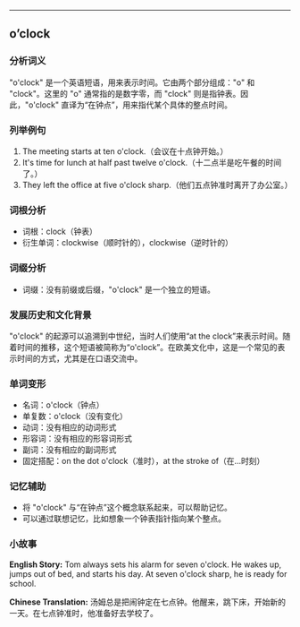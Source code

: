 
---------------
## o’clock
### 分析词义
"o'clock" 是一个英语短语，用来表示时间。它由两个部分组成："o" 和 "clock"。这里的 "o" 通常指的是数字零，而 "clock" 则是指钟表。因此，"o'clock" 直译为“在钟点”，用来指代某个具体的整点时间。

### 列举例句
1. The meeting starts at ten o'clock.（会议在十点钟开始。）
2. It's time for lunch at half past twelve o'clock.（十二点半是吃午餐的时间了。）
3. They left the office at five o'clock sharp.（他们五点钟准时离开了办公室。）

### 词根分析
- 词根：clock（钟表）
- 衍生单词：clockwise（顺时针的），clockwise（逆时针的）

### 词缀分析
- 词缀：没有前缀或后缀，"o'clock" 是一个独立的短语。

### 发展历史和文化背景
"o'clock" 的起源可以追溯到中世纪，当时人们使用“at the clock”来表示时间。随着时间的推移，这个短语被简称为“o'clock”。在欧美文化中，这是一个常见的表示时间的方式，尤其是在口语交流中。

### 单词变形
- 名词：o'clock（钟点）
- 单复数：o'clock（没有变化）
- 动词：没有相应的动词形式
- 形容词：没有相应的形容词形式
- 副词：没有相应的副词形式
- 固定搭配：on the dot o'clock（准时），at the stroke of（在...时刻）

### 记忆辅助
- 将 "o'clock" 与“在钟点”这个概念联系起来，可以帮助记忆。
- 可以通过联想记忆，比如想象一个钟表指针指向某个整点。

### 小故事
**English Story:**
Tom always sets his alarm for seven o'clock. He wakes up, jumps out of bed, and starts his day. At seven o'clock sharp, he is ready for school.

**Chinese Translation:**
汤姆总是把闹钟定在七点钟。他醒来，跳下床，开始新的一天。在七点钟准时，他准备好去学校了。

